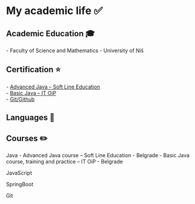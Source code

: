 <h1>My academic life ✅</h1>

<h2>Academic Education 🎓</h2>
-	Faculty of Science and Mathematics - University of Niš

<h2>Certification ⭐</h2>
-	<a href="https://github.com/MickyNM/list-of-courses/blob/main/cerificates/Miroslav%20Nikoli%C4%87%20-%20SoftLine.pdf">Advanced Java – Soft Line Education</a><br>
-	<a href="https://github.com/MickyNM](https://github.com/MickyNM/list-of-courses/blob/main/cerificates/Miroslav%20Nikoli%C4%87%20java.pdf)">Basic Java – IT OiP</a><br>
-	<a href="https://github.com/MickyNM](https://github.com/MickyNM/list-of-courses/blob/main/cerificates/certificate-of-completion-for-git-and-github-essentials.pdf)">Git/Github</a><br>

<h2>Languages 📍</h2>

<h2>Courses ✏️</h2>
Java
-	Advanced Java course – Soft Line Education - Belgrade
-	Basic Java course, training and practice – IT OiP - Belgrade

JavaScript

SpringBoot

Git
